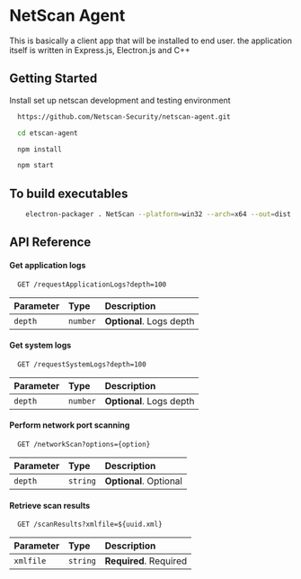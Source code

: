 
# NetScan Agent

This is basically a client app that will be installed to end user. the application itself is written in Express.js, Electron.js and C++


## Getting Started

Install set up netscan development and testing environment

```bash
  https://github.com/Netscan-Security/netscan-agent.git

```

```bash
  cd etscan-agent
```
```bash
  npm install
```
```bash
  npm start
```
    

## To build executables

```bash
    electron-packager . NetScan --platform=win32 --arch=x64 --out=dist --overwrite
```


## API Reference

#### Get application logs

```http
  GET /requestApplicationLogs?depth=100
```

| Parameter | Type     | Description                |
| :-------- | :------- | :------------------------- |
| `depth` | `number` | **Optional**. Logs depth |

#### Get system logs

```http
  GET /requestSystemLogs?depth=100
```

| Parameter | Type     | Description                       |
| :-------- | :------- | :-------------------------------- |
| `depth`      | `number` | **Optional**. Logs depth |



#### Perform network port scanning

```http
  GET /networkScan?options={option}
```

| Parameter | Type     | Description                       |
| :-------- | :------- | :-------------------------------- |
| `depth`      | `string` | **Optional**. Optional |


#### Retrieve scan results

```http
  GET /scanResults?xmlfile=${uuid.xml}
```

| Parameter | Type     | Description                       |
| :-------- | :------- | :-------------------------------- |
| `xmlfile`      | `string` | **Required**. Required |
